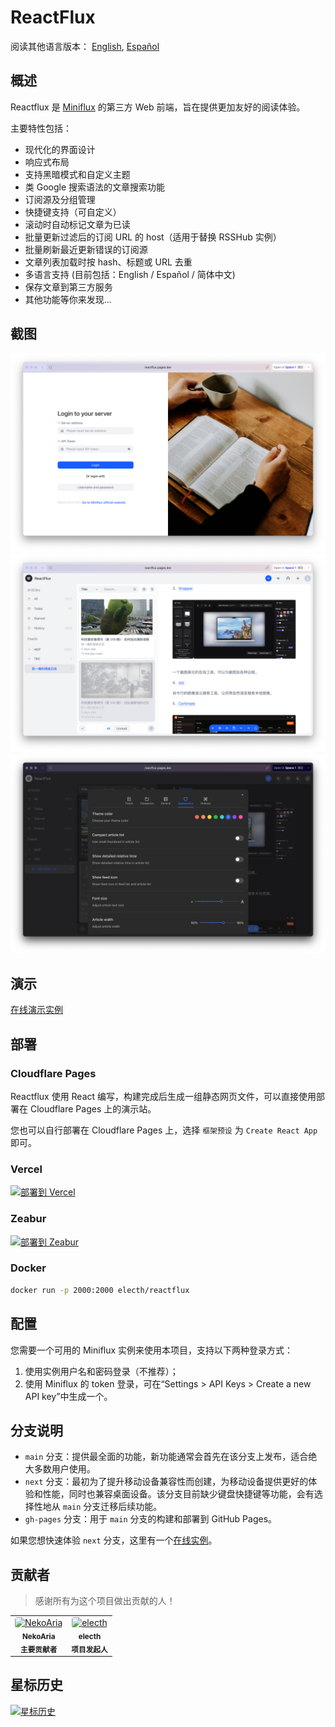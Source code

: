 # ReactFlux

阅读其他语言版本： [English](README.md), [Español](README.es-ES.md)

## 概述

Reactflux 是 [Miniflux](https://github.com/miniflux/miniflux) 的第三方 Web 前端，旨在提供更加友好的阅读体验。

主要特性包括：

- 现代化的界面设计
- 响应式布局
- 支持黑暗模式和自定义主题
- 类 Google 搜索语法的文章搜索功能
- 订阅源及分组管理
- 快捷键支持（可自定义）
- 滚动时自动标记文章为已读
- 批量更新过滤后的订阅 URL 的 host（适用于替换 RSSHub 实例）
- 批量刷新最近更新错误的订阅源
- 文章列表加载时按 hash、标题或 URL 去重
- 多语言支持 (目前包括：English / Español / 简体中文)
- 保存文章到第三方服务
- 其他功能等你来发现...

## 截图

![登录](images/login.png)
![布局](images/layout.png)
![设置](images/settings.png)

## 演示

[在线演示实例](https://reactflux.pages.dev/login)

## 部署

### Cloudflare Pages

Reactflux 使用 React 编写，构建完成后生成一组静态网页文件，可以直接使用部署在 Cloudflare Pages 上的演示站。

您也可以自行部署在 Cloudflare Pages 上，选择 ` 框架预设 ` 为 `Create React App` 即可。

### Vercel

[![部署到 Vercel](https://vercel.com/button)](https://vercel.com/import/project?template=https://github.com/electh/ReactFlux)

### Zeabur

[![部署到 Zeabur](https://zeabur.com/button.svg)](https://zeabur.com/templates/OKXO3W)

### Docker

```bash
docker run -p 2000:2000 electh/reactflux
```

## 配置

您需要一个可用的 Miniflux 实例来使用本项目，支持以下两种登录方式：

1. 使用实例用户名和密码登录（不推荐）；
2. 使用 Miniflux 的 token 登录，可在“Settings > API Keys > Create a new API key”中生成一个。

## 分支说明

- `main` 分支：提供最全面的功能，新功能通常会首先在该分支上发布，适合绝大多数用户使用。
- `next` 分支：最初为了提升移动设备兼容性而创建，为移动设备提供更好的体验和性能，同时也兼容桌面设备。该分支目前缺少键盘快捷键等功能，会有选择性地从 `main` 分支迁移后续功能。
- `gh-pages` 分支：用于 `main` 分支的构建和部署到 GitHub Pages。

如果您想快速体验 `next` 分支，这里有一个[在线实例](https://arcoflux.pages.dev/login)。

## 贡献者

> 感谢所有为这个项目做出贡献的人！

<table>
<tr>
    <td align="center">
        <a href="https://github.com/NekoAria">
            <img src="https://avatars.githubusercontent.com/u/23137034?v=4" width="90" alt="NekoAria" style="border-radius: 4px"/>
        </a>
        <br />
        <sub><b>NekoAria</b></sub>
        <br />
        <sub><b> 主要贡献者 </b></sub>
    </td>
    <td align="center">
        <a href="https://github.com/electh">
            <img src="https://avatars.githubusercontent.com/u/83588235?v=4" width="90" alt="electh" style="border-radius: 4px"/>
        </a>
        <br />
        <sub><b>electh</b></sub>
        <br />
        <sub><b> 项目发起人 </b></sub>
    </td>
</tr>
</table>

## 星标历史

[![星标历史](https://starchart.cc/electh/ReactFlux.svg)](https://starchart.cc/electh/ReactFlux)
